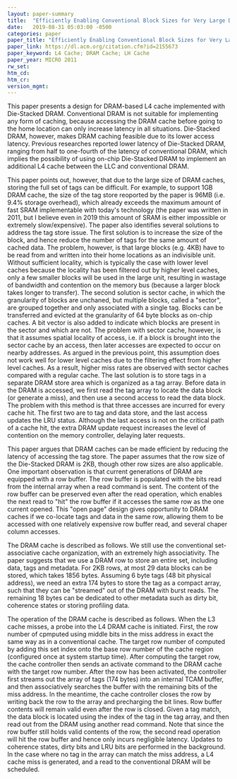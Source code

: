 ```yaml
---
layout: paper-summary
title:  "Efficiently Enabling Conventional Block Sizes for Very Large Die-Stacked DRAM Caches"
date:   2019-08-31 05:03:00 -0500
categories: paper
paper_title: "Efficiently Enabling Conventional Block Sizes for Very Large Die-Stacked DRAM Caches"
paper_link: https://dl.acm.org/citation.cfm?id=2155673
paper_keyword: L4 Cache; DRAM Cache; LH Cache
paper_year: MICRO 2011
rw_set: 
htm_cd: 
htm_cr: 
version_mgmt: 
---
```


This paper presents a design for DRAM-based L4 cache implemented with Die-Stacked DRAM. Conventional DRAM is not suitable
for implementing any form of caching, because accessing the DRAM cache before going to the home location can only
increase latency in all situations. Die-Stacked DRAM, however, makes DRAM caching feasible due to its lower access latency.
Previous researches reported lower latency of Die-Stacked DRAM, ranging from half to one-fourth of the latency of conventional 
DRAM, which implies the possibility of using on-chip Die-Stacked DRAM to implement an additional L4 cache between the LLC
and conventional DRAM.

This paper points out, however, that due to the large size of DRAM caches, storing the full set of tags can be difficult. 
For example, to support 1GB DRAM cache, the size of the tag store reoported by the paper is 96MB (i.e. 9.4% storage overhead), 
which already exceeds the maximum amount of fast SRAM implementable with today's technology (the paper was written in 2011, 
but I believe even in 2019 this amount of SRAM is either impossible or extremely slow/expensive). The paper also identifies 
several solutions to address the tag store issue. The first solution is to increase the size of the block, and hence 
reduce the number of tags for the same amount of cached data. The problem, however, is that large blocks (e.g. 4KB) have 
to be read from and written into their home locations as an indivisible unit. Without sufficient locality, which is typically 
the case with lower level caches because the locality has been filtered out by higher level caches, only a few smaller blocks 
will be used in the large unit, resulting in wastage of bandwidth and contention on the memory bus (because a larger block takes 
longer to transfer). The second solution is sector cache, in which the granularity of blocks are unchaned, but multiple 
blocks, called a "sector", are grouped together and only associated with a single tag. Blocks can be transferred and evicted
at the granularity of 64 byte blocks as on-chip caches. A bit vector is also added to indicate which blocks are present in 
the sector and which are not. The problem with sector cache, however, is that it assumes spatial locality of access, i.e. 
if a block is brought into the sector cache by an access, then later accesses are expected to occur on nearby addresses. 
As argued in the previous point, this assumption does not work well for lower level caches due to the filtering effect from
higher level caches. As a result, higher miss rates are observed with sector caches compared with a regular cache. The 
last solution is to store tags in a separate DRAM store area which is organized as a tag array. Before data in the DRAM is 
accessed, we first read the tag array to locate the data block (or generate a miss), and then use a second access to 
read the data block. The problem with this method is that three accesses are incurred for every cache hit. The first two are 
to tag and data store, and the last access updates the LRU status. Although the last access is not on the critical path
of a cache hit, the extra DRAM update request increases the level of contention on the memory controller, delaying later 
requests.

This paper argues that DRAM caches can be made efficient by reducing the latency of accessing the tag store. The paper
assumes that the row size of the Die-Stacked DRAM is 2KB, though other row sizes are also applicable. One important observation
is that current generations of DRAM are equipped with a row buffer. The row buffer is populated with the bits read
from the internal array when a read command is sent. The content of the row buffer can be preserved even after the read 
operation, which enables the next read to "hit" the row buffer if it accesses the same row as the one current opened. 
This "open page" design gives opportunity to DRAM caches if we co-locate tags and data in the same row, allowing them 
to be accessed with one relatively expensive row buffer read, and several chaper column accesses. 

The DRAM cache is described as follows. We still use the conventional set-associative cache organization, with an extremely
high associativity. The paper suggests that we use a DRAM row to store an entire set, including data, tags and metadata. For 
2KB rows, at most 29 data blocks can be stored, which takes 1856 bytes. Assuming 6 byte tags (48 bit physical address),
we need an extra 174 bytes to store the tag as a compact array, such that they can be "streamed" out of the DRAM with burst 
reads. The remaining 18 bytes can be dedicated to other metadata such as dirty bit, coherence states or storing profiling
data.

The operation of the DRAM cache is described as follows. When the L3 cache misses, a probe into the L4 DRAM cache is 
initiated. First, the row number of cpmputed using middle bits in the miss address in exact the same way as in a conventional
cache. The target row number of computed by adding this set index onto the base row number of the cache region (configured 
once at system startup time). After computing the target row, the cache controller then sends an activate command to the 
DRAM cache with the target row number. After the row has been activated, the controller first streams out the array of tags
(174 bytes) into an internal TCAM buffer, and then associatively searches the buffer with the remaining bits of the miss 
address. In the meantime, the cache controller closes the row by writing back the row to the array and precharging the bit 
lines. Row buffer contents will remain valid even after the row is closed. Given a tag match, the data block is located 
using the index of the tag in the tag array, and then read out from the DRAM using another read command. Note that since
the row buffer still holds valid contents of the row, the second read operation will hit the row buffer and hence only
incurs negligible latency. Updates to coherence states, dirty bits and LRU bits are performed in the background. In
the case where no tag in the array can match the miss address, a L4 cache miss is generated, and a read to the conventional
DRAM will be scheduled.

